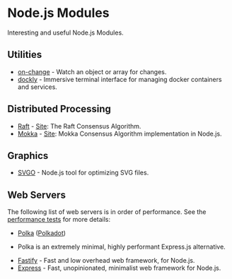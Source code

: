 # Node.js Modules

Interesting and useful Node.js Modules.

## Utilities

* [on-change](https://github.com/sindresorhus/on-change) - Watch an object or array for changes.
* [dockly](https://github.com/lirantal/dockly) - Immersive terminal interface for managing docker containers and services.

## Distributed Processing

* [Raft](https://github.com/raft/raft.github.io) - [Site](https://raft.github.io/): The Raft Consensus Algorithm.
* [Mokka](https://github.com/ega-forever/mokka) - [Site](https://ega-forever.github.io/mokka/): Mokka Consensus Algorithm implementation in Node.js.

## Graphics

* [SVGO](https://github.com/svg/svgo) - Node.js tool for optimizing SVG files.

## Web Servers

The following list of web servers is in order of performance. See the [performance tests](https://github.com/the-benchmarker/web-frameworks) for more details:

* [Polka](https://github.com/lukeed/polka) ([Polkadot](https://github.com/lukeed/polkadot))
 - Polka is an extremely minimal, highly performant Express.js alternative.
* [Fastify](https://www.fastify.io/) - Fast and low overhead web framework, for Node.js.
* [Express](https://expressjs.com/) - Fast, unopinionated, minimalist web framework for Node.js.
